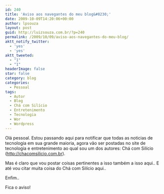 ```yaml
---
id: 240
title: 'Aviso aos navegantes do meu blog&#8230;'
date: 2009-10-09T14:20:06+00:00
author: lpsouza
layout: post
guid: http://luizsouza.com.br/?p=240
permalink: /2009/10/09/aviso-aos-navegantes-do-meu-blog/
aktt_notify_twitter:
  - 'yes'
  - 'yes'
aktt_tweeted:
  - "1"
  - "1"
headerImage: false
star: false
category: blog
categories:
  - Pessoal
tags:
  - Autor
  - Blog
  - Chá com Silício
  - Entretenimento
  - Tecnologia
  - Wor
  - Wordpress
---
```

Olá pessoal. Estou passando aqui para notificar que todas as noticias de tecnologia em sua grande maioria, agora vão ser postadas no site de tecnologia e entretenimento ao qual sou um dos autores: Chá com Silício (<a href="http://chacomsilicio.com.br" target="_blank">http://chacomsilicio.com.br</a>).
  
Mas é claro que vou postar coisas pertinentes a isso também a isso aqui.. E até vou citar muita coisa do Chá com Silício aqui..
  
Enfim..
  
Fica o aviso!